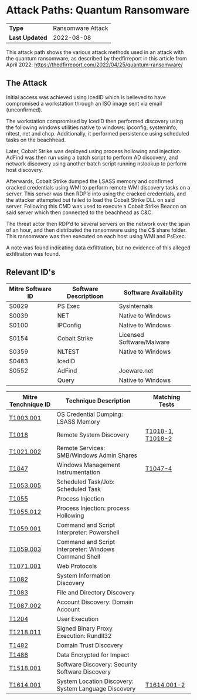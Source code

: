 # Attack Paths: Quantum Ransomware
|||
|-|-|
|**Type**|Ransomware Attack|
|**Last Updated**|2022-08-08|

This attack path shows the various attack methods used in an attack with the quantum ransomware, as described by thedfirreport in this article from April 2022: https://thedfirreport.com/2022/04/25/quantum-ransomware/ 

##  The Attack
Initial access was achieved using IcedID which is believed to have compromised a workstation through an ISO image sent via email (unconfirmed). 

The workstation compromised by IcedID then performed discovery using the following windows utilities native to windows: ipconfig, systeminfo, nltest, net and chcp. Additionally, it performed persistence using scheduled tasks on the beachhead. 

Later, Cobalt Strike was deployed using process hollowing and injection. AdFind was then run using a batch script to perform AD discovery, and network discovery using another batch script running nslookup to perform host discovery. 

Afterwards, Cobalt Strike dumped the LSASS memory and confirmed cracked credentials using WMI to perform remote WMI discovery tasks on a server. This server was then RDP’d into using the cracked credentials, and the attacker attempted but failed to load the Cobalt Strike DLL on said server. Following this CMD was used to execute a Cobalt Strike Beacon on said server which then connected to the beachhead as C&C. 

The threat actor then RDP’d to several servers on the network over the span of an hour, and then distributed the ransomware using the C$ share folder. This ransomware was then executed on each host using WMI and PsExec. 

A note was found indicating data exfiltration, but no evidence of this alleged exfiltration was found.

## Relevant ID's
|Mitre Software ID|Software Descriptioon|Software Availability|
|-|-|-|
|S0029|PS Exec|Sysinternals|
|S0039|NET|Native to Windows|
|S0100|IPConfig|Native to Windows|
|S0154|Cobalt Strike|Licensed Software/Malware|
|S0359|NLTEST|Native to Windows|
|S0483|IcedID||
|S0552|AdFind|Joeware.net|
||Query|Native to Windows|

|Mitre Tenchnique ID|Technique Description|Matching Tests|
|-|-|-|
|[T1003.001](https://attack.mitre.org/techniques/T1003/001/)|OS Credential Dumping: LSASS Memory||
|[T1018](https://attack.mitre.org/techniques/T1018/)|Remote System Discovery|[T1018-1](../../Atomics/T1018/T1018-1/), [T1018-2](../../Atomics/T1018/T1018-2/)|
|[T1021.002](https://attack.mitre.org/techniques/T1021/002/)|Remote Services: SMB/Windows Admin Shares||
|[T1047](https://attack.mitre.org/techniques/T1047/)|Windows Management Instrumentation|[T1047-4](../../Atomics/T1047/T1047-4/)|
|[T1053.005](https://attack.mitre.org/techniques/T1053/005/)|Scheduled Task/Job: Scheduled Task||
|[T1055](https://attack.mitre.org/techniques/T1055/)|Process Injection||
|[T1055.012](https://attack.mitre.org/techniques/T1055/012/)|Process Injection: process Hollowing||
|[T1059.001](https://attack.mitre.org/techniques/T1059/001/)|Command and Script Interpreter: Powershell||
|[T1059.003](https://attack.mitre.org/techniques/T1059.003/)|Command and Script Interpreter: Windows Command Shell||
|[T1071.001](https://attack.mitre.org/techniques/T1071/001/)|Web Protocols||
|[T1082](https://attack.mitre.org/techniques/T1082/)|System Information Discovery||
|[T1083](https://attack.mitre.org/techniques/T1083/)|File and Directory Discovery||
|[T1087.002](https://attack.mitre.org/techniques/T1087/002/)|Account Discovery: Domain Account||
|[T1204](https://attack.mitre.org/techniques/T1204/)|User Execution||
|[T1218.011](https://attack.mitre.org/techniques/T1218/011/)|Signed Binary Proxy Execution: Rundll32||
|[T1482](https://attack.mitre.org/techniques/T1482/)|Domain Trust Discovery||
|[T1486](https://attack.mitre.org/techniques/T1486/)|Data Encrypted for Impact||
|[T1518.001](https://attack.mitre.org/techniques/T1518/001/)|Software Discovery: Security Software Discovery||
|[T1614.001](https://attack.mitre.org/techniques/T1614/001/)|System Location Discovery: System Language Discovery|[T1614.001-2](../../Atomics/T1614.001/T1614.001-2/)|